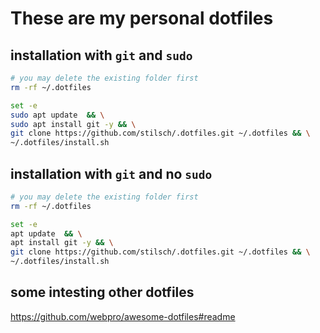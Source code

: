 # These are my personal dotfiles
## installation with `git` and `sudo`

```bash
# you may delete the existing folder first
rm -rf ~/.dotfiles

set -e
sudo apt update  && \
sudo apt install git -y && \
git clone https://github.com/stilsch/.dotfiles.git ~/.dotfiles && \
~/.dotfiles/install.sh
```
## installation with `git` and no `sudo`
```bash
# you may delete the existing folder first
rm -rf ~/.dotfiles

set -e
apt update  && \
apt install git -y && \
git clone https://github.com/stilsch/.dotfiles.git ~/.dotfiles && \
~/.dotfiles/install.sh
```

## some intesting other dotfiles
https://github.com/webpro/awesome-dotfiles#readme
